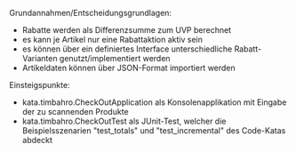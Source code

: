 Grundannahmen/Entscheidungsgrundlagen:
 - Rabatte werden als Differenzsumme zum UVP berechnet
 - es kann je Artikel nur eine Rabattaktion aktiv sein
 - es können über ein definiertes Interface unterschiedliche Rabatt-Varianten genutzt/implementiert werden
 - Artikeldaten können über JSON-Format importiert werden
 
 Einsteigspunkte:
 - kata.timbahro.CheckOutApplication als Konsolenapplikation mit Eingabe der zu scannenden Produkte
 - kata.timbahro.CheckOutTest als JUnit-Test, welcher die Beispielsszenarien "test_totals" und "test_incremental"
   des Code-Katas abdeckt